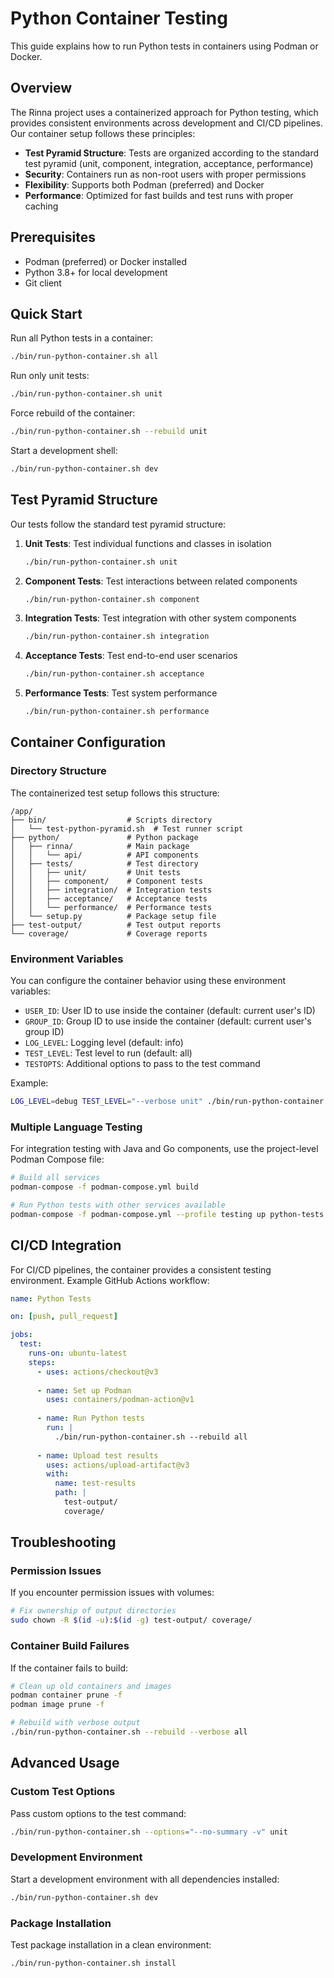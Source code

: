 # Python Container Testing

This guide explains how to run Python tests in containers using Podman or Docker.

## Overview

The Rinna project uses a containerized approach for Python testing, which provides consistent environments across development and CI/CD pipelines. Our container setup follows these principles:

- **Test Pyramid Structure**: Tests are organized according to the standard test pyramid (unit, component, integration, acceptance, performance)
- **Security**: Containers run as non-root users with proper permissions
- **Flexibility**: Supports both Podman (preferred) and Docker
- **Performance**: Optimized for fast builds and test runs with proper caching

## Prerequisites

- Podman (preferred) or Docker installed
- Python 3.8+ for local development
- Git client

## Quick Start

Run all Python tests in a container:

```bash
./bin/run-python-container.sh all
```

Run only unit tests:

```bash
./bin/run-python-container.sh unit
```

Force rebuild of the container:

```bash
./bin/run-python-container.sh --rebuild unit
```

Start a development shell:

```bash
./bin/run-python-container.sh dev
```

## Test Pyramid Structure

Our tests follow the standard test pyramid structure:

1. **Unit Tests**: Test individual functions and classes in isolation
   ```bash
   ./bin/run-python-container.sh unit
   ```

2. **Component Tests**: Test interactions between related components
   ```bash
   ./bin/run-python-container.sh component
   ```

3. **Integration Tests**: Test integration with other system components
   ```bash
   ./bin/run-python-container.sh integration
   ```

4. **Acceptance Tests**: Test end-to-end user scenarios
   ```bash
   ./bin/run-python-container.sh acceptance
   ```

5. **Performance Tests**: Test system performance
   ```bash
   ./bin/run-python-container.sh performance
   ```

## Container Configuration

### Directory Structure

The containerized test setup follows this structure:

```
/app/
├── bin/                  # Scripts directory
│   └── test-python-pyramid.sh  # Test runner script
├── python/               # Python package
│   ├── rinna/            # Main package
│   │   └── api/          # API components
│   ├── tests/            # Test directory
│   │   ├── unit/         # Unit tests
│   │   ├── component/    # Component tests
│   │   ├── integration/  # Integration tests
│   │   ├── acceptance/   # Acceptance tests
│   │   └── performance/  # Performance tests
│   └── setup.py          # Package setup file
├── test-output/          # Test output reports
└── coverage/             # Coverage reports
```

### Environment Variables

You can configure the container behavior using these environment variables:

- `USER_ID`: User ID to use inside the container (default: current user's ID)
- `GROUP_ID`: Group ID to use inside the container (default: current user's group ID)
- `LOG_LEVEL`: Logging level (default: info)
- `TEST_LEVEL`: Test level to run (default: all)
- `TESTOPTS`: Additional options to pass to the test command

Example:
```bash
LOG_LEVEL=debug TEST_LEVEL="--verbose unit" ./bin/run-python-container.sh
```

### Multiple Language Testing

For integration testing with Java and Go components, use the project-level Podman Compose file:

```bash
# Build all services
podman-compose -f podman-compose.yml build

# Run Python tests with other services available
podman-compose -f podman-compose.yml --profile testing up python-tests
```

## CI/CD Integration

For CI/CD pipelines, the container provides a consistent testing environment. Example GitHub Actions workflow:

```yaml
name: Python Tests

on: [push, pull_request]

jobs:
  test:
    runs-on: ubuntu-latest
    steps:
      - uses: actions/checkout@v3
      
      - name: Set up Podman
        uses: containers/podman-action@v1
        
      - name: Run Python tests
        run: |
          ./bin/run-python-container.sh --rebuild all
        
      - name: Upload test results
        uses: actions/upload-artifact@v3
        with:
          name: test-results
          path: |
            test-output/
            coverage/
```

## Troubleshooting

### Permission Issues

If you encounter permission issues with volumes:

```bash
# Fix ownership of output directories
sudo chown -R $(id -u):$(id -g) test-output/ coverage/
```

### Container Build Failures

If the container fails to build:

```bash
# Clean up old containers and images
podman container prune -f
podman image prune -f

# Rebuild with verbose output
./bin/run-python-container.sh --rebuild --verbose all
```

## Advanced Usage

### Custom Test Options

Pass custom options to the test command:

```bash
./bin/run-python-container.sh --options="--no-summary -v" unit
```

### Development Environment

Start a development environment with all dependencies installed:

```bash
./bin/run-python-container.sh dev
```

### Package Installation

Test package installation in a clean environment:

```bash
./bin/run-python-container.sh install
```